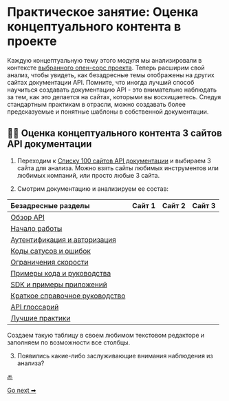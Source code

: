 # Практическое занятие: Оценка концептуального контента в проекте

Каждую концептуальную тему этого модуля мы анализировали в контексте [выбранного опен-сорс проекта](../documenting-api-endpoints/find-open-source-project.md). Теперь расширим свой анализ, чтобы увидеть, как безадресные темы отображены на других сайтах документации API. Помните, что иногда лучший способ научиться создавать документацию API - это внимательно наблюдать за тем, как это делается на сайтах, которыми вы восхищаетесь. Следуя стандартным практикам в отрасли, можно создавать более предсказуемые и понятные шаблоны в собственной документации.

## 👨‍💻 Оценка концептуального контента 3 сайтов API документации

1. Переходим к [Списку 100 сайтов API документации](../Publishing-doc/API-doc-sites-list.md) и выбираем 3 сайта для анализа. Можно взять сайты любимых инструментов или любимых компаний, или просто любые 3 сайта.

2. Смотрим документацию и анализируем ее состав:

| Безадресные разделы | Сайт 1 | Сайт 2 | Сайт 3 |
|:--|:--|:--|:--|
| [Обзор API](API-overview.md) ||||
| [Начало работы](getting-started.md) ||||
| [Аутентификация и авторизация](authentication-and-authorization.md) ||||
| [Коды сатусов и ошибок](status-error-codes.md) ||||
| [Ограничения скорости](rate-limiting.md)||||
| [Примеры кода и руководства](code-samples.md) ||||
| [SDK и примеры приложений](sdks-sample-apps.md)||||
| [Краткое справочное руководство](quick-reference-guide.md) ||||
|[API глоссарий](api-glossary.md) ||||
| [Лучшие практики](best-practices.md) ||||

Создаем такую таблицу в своем любимом текстовом редакторе и заполняем по возможности все столбцы.

3. Появились какие-либо заслуживающие внимания наблюдения из анализа?

[🔙](best-practices.md)

[Go next ➡](../Publishing-doc/README.md)
